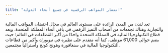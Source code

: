 ```yaml
---
title: "انتشار المواهب الرقمية في جميع أنحاء الدولة"
---
```

تعد لندن من المدن الرائدة على مستوى العالم في مجال احتضان المواهب المالية والتجارية وهناك تجمعات من أصحاب التميز الرقمي في باقي أنحاء المملكة المتحدة. ويعد قطاع التكنولوجيا المالية في المملكة المتحدة واحدًا من أكبر القطاعات في العالم؛ حيث يضم حوالي 61,000 موظف، كما أنه متقدم على نظيره في نيويورك وأكبر من قطاعات التكنولوجيا المالية في سنغافورة وهونج كونج وأستراليا مجتمعين.
